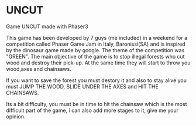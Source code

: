 # UNCUT
Game UNCUT made with Phaser3 

This game has been developed by 7 guys (me included) in a weekend for a competition called Phaser Game Jam in Italy, Baronissi(SA) and is inspired by the dinosaur game made by google.
The theme of the competition was "GREEN".
The main objective of the game is to stop illegal forests who cut wood and destroy their pick-up. At the same time they will start to throw you wood,axes and chainsaws.

If you want to save the forest you must destory it and also to stay alive you must JUMP THE WOOD, SLIDE UNDER THE AXES and HIT THE CHAINSAWS.

Its a bit difficulty, you must be in time to hit the chainsaw which is the most difficult part of the game, i can also add more stages to it, give me your opinion.
